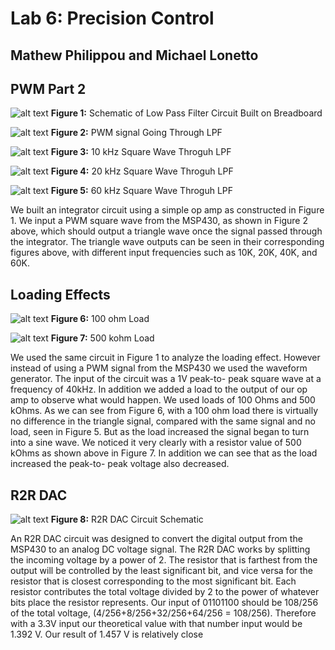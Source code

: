 # Lab 6: Precision Control
## Mathew Philippou and Michael Lonetto

## PWM Part 2
![alt text](https://github.com/RU09342/lab-6taking-control-over-your-embedded-life-jordan-and-pippen/blob/master/Pictures/Precision%20Control/Precision%20Control%2C%20simple%20circuit.JPG)
**Figure 1:** Schematic of Low Pass Filter Circuit Built on Breadboard

![alt text]( https://github.com/RU09342/lab-6taking-control-over-your-embedded-life-jordan-and-pippen/blob/master/Pictures/Precision%20Control/square1.png)
**Figure 2:** PWM signal Going Through LPF

![alt text]( https://github.com/RU09342/lab-6taking-control-over-your-embedded-life-jordan-and-pippen/blob/master/Pictures/Precision%20Control/10khz%20tri1.png)
**Figure 3:** 10 kHz Square Wave Throguh LPF

![alt text]( https://github.com/RU09342/lab-6taking-control-over-your-embedded-life-jordan-and-pippen/blob/master/Pictures/Precision%20Control/40khz%20tri1.png)
**Figure 4:** 20 kHz Square Wave Throguh LPF

![alt text](https://github.com/RU09342/lab-6taking-control-over-your-embedded-life-jordan-and-pippen/blob/master/Pictures/Precision%20Control/100%20load1.png)
**Figure 5:** 60 kHz Square Wave Throguh LPF

We built an integrator circuit using a simple op amp as constructed in Figure 1. We input a PWM
square wave from the MSP430, as shown in Figure 2 above, which should output a triangle wave
once the signal passed through the integrator. The triangle wave outputs can be seen in their
corresponding figures above, with different input frequencies such as 10K, 20K, 40K, and 60K.

## Loading Effects
![alt text](https://github.com/RU09342/lab-6taking-control-over-your-embedded-life-jordan-and-pippen/blob/master/Pictures/Precision%20Control/60khz%20tri.png)
**Figure 6:** 100 ohm Load 

![alt text](https://github.com/RU09342/lab-6taking-control-over-your-embedded-life-jordan-and-pippen/blob/master/Pictures/Precision%20Control/500k%20load2.png)
**Figure 7:** 500 kohm Load

We used the same circuit in Figure 1 to analyze the loading effect. However instead of using a PWM
signal from the MSP430 we used the waveform generator. The input of the circuit was a 1V peak-to-
peak square wave at a frequency of 40kHz. In addition we added a load to the output of our op amp to
observe what would happen. We used loads of 100 Ohms and 500 kOhms.
As we can see from Figure 6, with a 100 ohm load there is virtually no difference in the triangle
signal, compared with the same signal and no load, seen in Figure 5. But as the load increased the signal began to turn
into a sine wave. We noticed it very clearly with a resistor value of 500 kOhms as shown above in Figure 7.
In addition we can see that as the load increased the peak-to- peak voltage also decreased.

## R2R DAC
![alt text](https://github.com/RU09342/lab-6taking-control-over-your-embedded-life-jordan-and-pippen/blob/master/Pictures/Precision%20Control/Resistor%20circuit.JPG)
**Figure 8:** R2R DAC Circuit Schematic

An R2R DAC circuit was designed to convert the digital output from the MSP430 to an
analog DC voltage signal.
The R2R DAC works by splitting the incoming voltage by a power of 2. The resistor that
is farthest from the output will be controlled by the least significant bit, and vice versa for the
resistor that is closest corresponding to the most significant bit. Each resistor contributes the total
voltage divided by 2 to the power of whatever bits place the resistor represents. Our input of
01101100 should be 108/256 of the total voltage, (4/256+8/256+32/256+64/256 = 108/256).
Therefore with a 3.3V input our theoretical value with that number input would be 1.392 V. 
Our result of 1.457 V is relatively close
